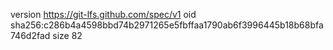 version https://git-lfs.github.com/spec/v1
oid sha256:c286b4a4598bbd74b2971265e5fbffaa1790ab6f3996445b18b68bfa746d2fad
size 82
